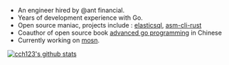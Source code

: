 * An engineer hired by @ant financial. 
* Years of development experience with Go.
* Open source maniac, projects include : [elasticsql](http://github.com/cch123/elasticsql), [asm-cli-rust](http://github.com/cch123/asm-cli-rust)
* Coauthor of open source book [advanced go programming](https://github.com/chai2010/advanced-go-programming-book) in Chinese
* Currently working on [mosn](http://github.com/mosn/mosn).

[![cch123's github stats](https://github-readme-stats.vercel.app/api?username=cch123)](https://github.com/anuraghazra/github-readme-stats)
